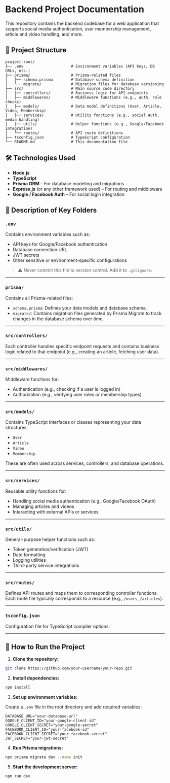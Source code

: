 # Backend Project Documentation

This repository contains the backend codebase for a web application that supports social media authentication, user membership management, article and video handling, and more.

## 📁 Project Structure

```
project-root/
├── .env                     # Environment variables (API keys, DB URLs, etc.)
├── prisma/                  # Prisma-related files
│   ├── schema.prisma        # Database schema definition
│   └── migrate/             # Migration files for database versioning
├── src/                     # Main source code directory
│   ├── controllers/         # Business logic for API endpoints
│   ├── middlewares/         # Middleware functions (e.g., auth, role checks)
│   ├── models/              # Data model definitions (User, Article, Video, Membership)
│   ├── services/            # Utility functions (e.g., social auth, media handling)
│   ├── utils/               # Helper functions (e.g., Google/Facebook integration)
│   └── routes/              # API route definitions
├── tsconfig.json            # TypeScript configuration
└── README.md                # This documentation file
```

## 🛠️ Technologies Used

- **Node.js**
- **TypeScript**
- **Prisma ORM** – For database modeling and migrations
- **Express.js** (or any other framework used) – For routing and middleware
- **Google / Facebook Auth** – For social login integration

## 📝 Description of Key Folders

### `.env`

Contains environment variables such as:

- API keys for Google/Facebook authentication
- Database connection URL
- JWT secrets
- Other sensitive or environment-specific configurations

> ⚠️ Never commit this file to version control. Add it to `.gitignore`.

---

### `prisma/`

Contains all Prisma-related files:

- `schema.prisma`: Defines your data models and database schema.
- `migrate/`: Contains migration files generated by Prisma Migrate to track changes in the database schema over time.

---

### `src/controllers/`

Each controller handles specific endpoint requests and contains business logic related to that endpoint (e.g., creating an article, fetching user data).

---

### `src/middlewares/`

Middleware functions for:

- Authentication (e.g., checking if a user is logged in)
- Authorization (e.g., verifying user roles or membership types)

---

### `src/models/`

Contains TypeScript interfaces or classes representing your data structures:

- `User`
- `Article`
- `Video`
- `Membership`

These are often used across services, controllers, and database operations.

---

### `src/services/`

Reusable utility functions for:

- Handling social media authentication (e.g., Google/Facebook OAuth)
- Managing articles and videos
- Interacting with external APIs or services

---

### `src/utils/`

General-purpose helper functions such as:

- Token generation/verification (JWT)
- Date formatting
- Logging utilities
- Third-party service integrations

---

### `src/routes/`

Defines API routes and maps them to corresponding controller functions. Each route file typically corresponds to a resource (e.g., `/users`, `/articles`).

---

### `tsconfig.json`

Configuration file for TypeScript compiler options.

---

## 🧪 How to Run the Project

1. **Clone the repository:**

```bash
git clone https://github.com/your-username/your-repo.git
```

2. **Install dependencies:**

```bash
npm install
```

3. **Set up environment variables:**

Create a `.env` file in the root directory and add required variables:

```env
DATABASE_URL="your-database-url"
GOOGLE_CLIENT_ID="your-google-client-id"
GOOGLE_CLIENT_SECRET="your-google-secret"
FACEBOOK_CLIENT_ID="your-facebook-id"
FACEBOOK_CLIENT_SECRET="your-facebook-secret"
JWT_SECRET="your-jwt-secret"
```

4. **Run Prisma migrations:**

```bash
npx prisma migrate dev --name init
```

5. **Start the development server:**

```bash
npm run dev
```
